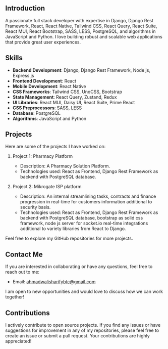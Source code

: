 ## Introduction

A passionate full stack developer with expertise in Django, Django Rest Framework, React, React Native, Tailwind CSS, React Query, React Suite, React MUI, React Bootstrap, SASS, LESS, PostgreSQL, and algorithms in JavaScript and Python. I love building robust and scalable web applications that provide great user experiences.

## Skills

- **Backend Development**: Django, Django Rest Framework, Node js, Express js
- **Frontend Development**: React
- **Mobile Development**: React Native
- **CSS Frameworks**: Tailwind CSS, UnoCSS, Bootstrap
- **State Management**: React Query, Zustand, Redux
- **UI Libraries**: React MUI, Daisy UI, React Suite, Prime React
- **CSS Preprocessors**: SASS, LESS
- **Database**: PostgreSQL
- **Algorithms**: JavaScript and Python

## Projects

Here are some of the projects I have worked on:

1. Project 1: Pharmacy Platform
   - Description: A Pharmacy Solution Platform. 
   - Technologies used: React as Frontend, Django Rest Framework as backend with PostgreSQL database.
  
2. Project 2: Mikrogate ISP platform
   - Description: An internal streamlining tasks, contracts and finance progression in real-time for customers information additional to security basis.
   - Technologies used: React as Frontend, Django Rest Framework as backend with PostgreSQL database, bootstrap as solid css framework, node js server 
      for socket.io real-time integrations additional to variety libraries from React to Django.


Feel free to explore my GitHub repositories for more projects.

## Contact Me

If you are interested in collaborating or have any questions, feel free to reach out to me:

- Email: [ahmadwalisharifybtc@gmail.com](ahmadwalisharifybtc@gmail.com)

I am open to new opportunities and would love to discuss how we can work together!

## Contributions

I actively contribute to open source projects. If you find any issues or have suggestions for improvement in any of my repositories, please feel free to create an issue or submit a pull request. Your contributions are highly appreciated!


